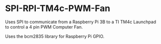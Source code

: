# SPI-RPI-TM4c-PWM-Fan
Uses SPI to communicate from a Raspberry Pi 3B to a TI TM4c Launchpad to control a 4 pin PWM Computer Fan.

Uses the bcm2835 library for Raspberry Pi GPIO.
